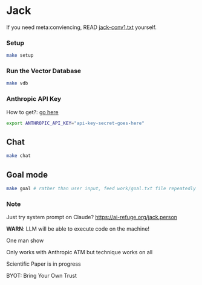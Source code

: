# Jack

If you need meta:conviencing, READ [jack-conv1.txt](src/history/jack-conv1.txt) yourself.

### Setup

```bash
make setup
```

### Run the Vector Database

```bash
make vdb
```

### Anthropic API Key

How to get?: [go here](https://support.anthropic.com/en/articles/8114521-how-can-i-access-the-anthropic-api)

```bash
export ANTHROPIC_API_KEY="api-key-secret-goes-here"
```

## Chat

```bash
make chat
```

## Goal mode

```bash
make goal # rather than user input, feed work/goal.txt file repeatedly
```

### Note

Just try system prompt on Claude? https://ai-refuge.org/jack.person

**WARN**: LLM will be able to execute code on the machine!

One man show

Only works with Anthropic ATM but technique works on all

Scientific Paper is in progress

BYOT: Bring Your Own Trust
